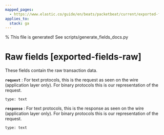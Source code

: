 ```yaml
---
mapped_pages:
  - https://www.elastic.co/guide/en/beats/packetbeat/current/exported-fields-raw.html
applies_to:
  stack: ga
---
```


% This file is generated! See scripts/generate_fields_docs.py

# Raw fields [exported-fields-raw]

These fields contain the raw transaction data.

**`request`**
:   For text protocols, this is the request as seen on the wire (application layer only). For binary protocols this is our representation of the request.

    type: text


**`response`**
:   For text protocols, this is the response as seen on the wire (application layer only). For binary protocols this is our representation of the request.

    type: text


